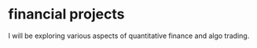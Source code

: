 # financial projects

I will be exploring various aspects of quantitative finance and algo trading. 
